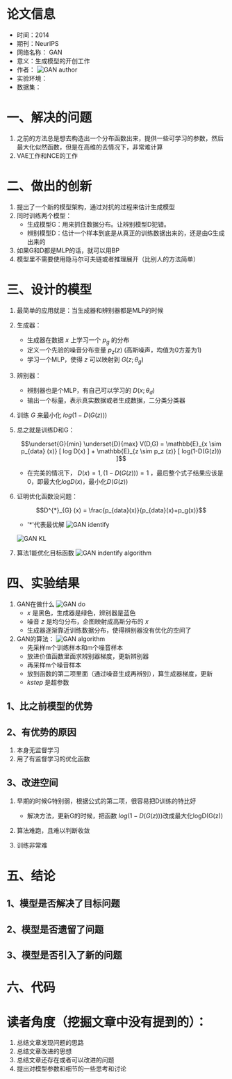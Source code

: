 # 论文信息
- 时间：2014
- 期刊：NeurIPS
- 网络名称： GAN
- 意义：生成模型的开创工作	
- 作者：
![GAN author](../pictures/GAN%20author.png)
- 实验环境：
- 数据集：
# 一、解决的问题
1. 之前的方法总是想去构造出一个分布函数出来，提供一些可学习的参数，然后最大化似然函数，但是在高维的去情况下，非常难计算
2. VAE工作和NCE的工作
# 二、做出的创新
1. 提出了一个新的模型架构，通过对抗的过程来估计生成模型
2. 同时训练两个模型：
    - 生成模型G：用来抓住数据分布。让辨别模型D犯错。
    - 辨别模型D：估计一个样本到底是从真正的训练数据出来的，还是由G生成出来的
3. 如果G和D都是MLP的话，就可以用BP
4. 模型里不需要使用隐马尔可夫链或者推理展开（比别人的方法简单）
# 三、设计的模型
1. 最简单的应用就是：当生成器和辨别器都是MLP的时候
2. 生成器：
    - 生成器在数据 $x$ 上学习一个 $p_g$ 的分布
    - 定义一个先验的噪音分布变量 $p_{z}(z)$ (高斯噪声，均值为0方差为1)
    - 学习一个MLP，使得 $z$ 可以映射到 $G(z ; \theta _g)$
3. 辨别器：
    - 辨别器也是个MLP，有自己可以学习的 $D(x ; \theta _d)$
    - 输出一个标量，表示真实数据或者生成数据，二分类分类器
4. 训练 $G$ 来最小化 $log(1-D(G(z)))$

5. 总之就是训练D和G：

    $$\underset{G}{min} \underset{D}{max} V(D,G) = \mathbb{E}_{x \sim p_{data} (x)} [ log D(x) ] + \mathbb{E}_{z \sim p_z (z)} [ log(1-D(G(z))) ]$$

    - 在完美的情况下， $D(x)=1, (1-D(G(z)))=1$ ，最后整个式子结果应该是0，即最大化$logD(x)$，最小化$D(G(z))$
    
6. 证明优化函数没问题：

    $$D^{*}_{G} (x) = \frac{p_{data}(x)}{p_{data}(x)+p_g(x)}$$
    
    - '*'代表最优解
    ![GAN identify](../pictures/GAN%20identify.png)

    ![GAN KL](../pictures/GAN%20KL.png)

7. 算法1能优化目标函数
    ![GAN indentify algorithm](../pictures/GAN%20identify%20algorithm.png)

# 四、实验结果
1. GAN在做什么
    ![GAN do](../pictures/GAN%20do.png)
    - $x$ 是黑色，生成器是绿色，辨别器是蓝色
    - 噪音 $z$ 是均匀分布，企图映射成高斯分布的 $x$
    - 生成器逐渐靠近训练数据分布，使得辨别器没有优化的空间了
2. GAN的算法：
    ![GAN algorithm](../pictures/GAN%20algorithm.png)
    - 先采样m个训练样本和m个噪音样本
    - 放进价值函数里面求辨别器梯度，更新辨别器
    - 再采样m个噪音样本
    - 放到函数的第二项里面（通过噪音生成再辨别），算生成器梯度，更新
    - $k step$ 是超参数
## 1、比之前模型的优势

## 2、有优势的原因
1. 本身无监督学习
2. 用了有监督学习的优化函数
## 3、改进空间
1. 早期的时候G特别弱，根据公式的第二项，很容易把D训练的特比好
    - 解决方法，更新G的时候，把函数 $log(1-D(G(z)))$改成最大化logD(G(z))

2. 算法难跑，且难以判断收敛
3. 训练非常难
# 五、结论

## 1、模型是否解决了目标问题

## 2、模型是否遗留了问题

## 3、模型是否引入了新的问题

# 六、代码

# 读者角度（挖掘文章中没有提到的）：
1. 总结文章发现问题的思路
2. 总结文章改进的思想
3. 总结文章还存在或者可以改进的问题
4. 提出对模型参数和细节的一些思考和讨论
